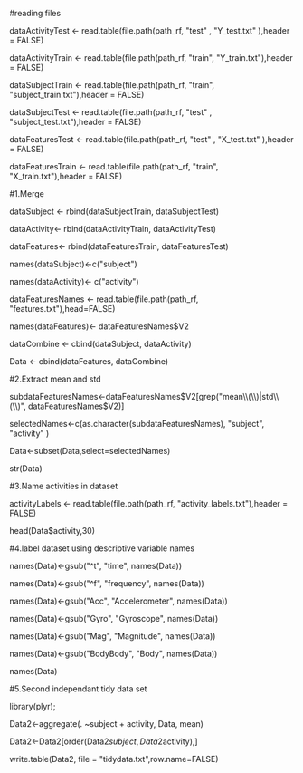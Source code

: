 #reading files

dataActivityTest  <- read.table(file.path(path_rf, "test" , "Y_test.txt" ),header = FALSE)

dataActivityTrain <- read.table(file.path(path_rf, "train", "Y_train.txt"),header = FALSE)

dataSubjectTrain <- read.table(file.path(path_rf, "train", "subject_train.txt"),header = FALSE)

dataSubjectTest  <- read.table(file.path(path_rf, "test" , "subject_test.txt"),header = FALSE)

dataFeaturesTest  <- read.table(file.path(path_rf, "test" , "X_test.txt" ),header = FALSE)

dataFeaturesTrain <- read.table(file.path(path_rf, "train", "X_train.txt"),header = FALSE)

#1.Merge

dataSubject <- rbind(dataSubjectTrain, dataSubjectTest)

dataActivity<- rbind(dataActivityTrain, dataActivityTest)

dataFeatures<- rbind(dataFeaturesTrain, dataFeaturesTest)

names(dataSubject)<-c("subject")

names(dataActivity)<- c("activity")

dataFeaturesNames <- read.table(file.path(path_rf, "features.txt"),head=FALSE)

names(dataFeatures)<- dataFeaturesNames$V2

dataCombine <- cbind(dataSubject, dataActivity)

Data <- cbind(dataFeatures, dataCombine)

#2.Extract mean and std


subdataFeaturesNames<-dataFeaturesNames$V2[grep("mean\\(\\)|std\\(\\)", dataFeaturesNames$V2)]

selectedNames<-c(as.character(subdataFeaturesNames), "subject", "activity" )

Data<-subset(Data,select=selectedNames)

str(Data)

#3.Name activities in dataset

activityLabels <- read.table(file.path(path_rf, "activity_labels.txt"),header = FALSE)

head(Data$activity,30)

#4.label dataset using descriptive variable names

names(Data)<-gsub("^t", "time", names(Data))

names(Data)<-gsub("^f", "frequency", names(Data))

names(Data)<-gsub("Acc", "Accelerometer", names(Data))

names(Data)<-gsub("Gyro", "Gyroscope", names(Data))

names(Data)<-gsub("Mag", "Magnitude", names(Data))

names(Data)<-gsub("BodyBody", "Body", names(Data))

names(Data)

#5.Second independant tidy data set

library(plyr);

Data2<-aggregate(. ~subject + activity, Data, mean)

Data2<-Data2[order(Data2$subject,Data2$activity),]

write.table(Data2, file = "tidydata.txt",row.name=FALSE)
